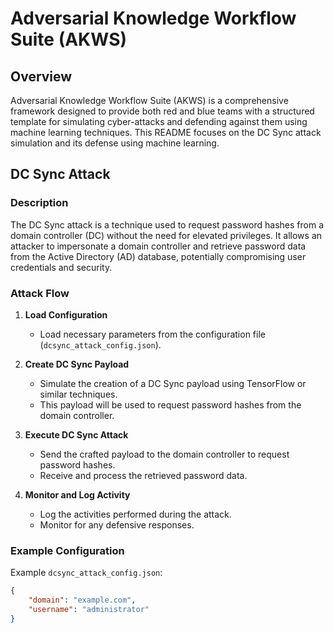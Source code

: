 # Adversarial Knowledge Workflow Suite (AKWS)

## Overview

Adversarial Knowledge Workflow Suite (AKWS) is a comprehensive framework designed to provide both red and blue teams with a structured template for simulating cyber-attacks and defending against them using machine learning techniques. This README focuses on the DC Sync attack simulation and its defense using machine learning.

## DC Sync Attack

### Description

The DC Sync attack is a technique used to request password hashes from a domain controller (DC) without the need for elevated privileges. It allows an attacker to impersonate a domain controller and retrieve password data from the Active Directory (AD) database, potentially compromising user credentials and security.

### Attack Flow

1. **Load Configuration**
    - Load necessary parameters from the configuration file (`dcsync_attack_config.json`).

2. **Create DC Sync Payload**
    - Simulate the creation of a DC Sync payload using TensorFlow or similar techniques.
    - This payload will be used to request password hashes from the domain controller.

3. **Execute DC Sync Attack**
    - Send the crafted payload to the domain controller to request password hashes.
    - Receive and process the retrieved password data.

4. **Monitor and Log Activity**
    - Log the activities performed during the attack.
    - Monitor for any defensive responses.

### Example Configuration

Example `dcsync_attack_config.json`:
```json
{
    "domain": "example.com",
    "username": "administrator"
}
